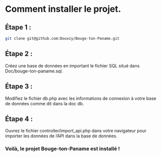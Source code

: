 # Comment installer le projet.

## Étape 1 :

```bash
git clone git@github.com:Douxzy/Bouge-ton-Paname.git
```

## Étape 2 :

Créez une base de données en important le fichier SQL situé dans Doc/bouge-ton-paname.sql.

## Étape 3 :

Modifiez le fichier db.php avec les informations de connexion à votre base de données comme dit dans la doc db.

## Étape 4 :

Ouvrez le fichier controller/import_api.php dans votre navigateur pour importer les données de l’API dans la base de données.

### Voilà, le projet Bouge-ton-Paname est installé !